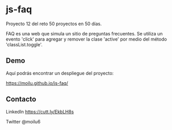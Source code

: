 # js-faq

Proyecto 12 del reto 50 proyectos en 50 días.

FAQ es una web que simula un sitio de preguntas frecuentes. Se utiliza un evento 'click' para agregar y remover la clase 'active' por medio del método 'classList.toggle'.

## Demo

Aquí podrás encontrar un despliegue del proyecto:

https://moilu.github.io/js-faq/



## Contacto

LinkedIn https://cutt.ly/EkbLH8s

Twitter @moilu6
